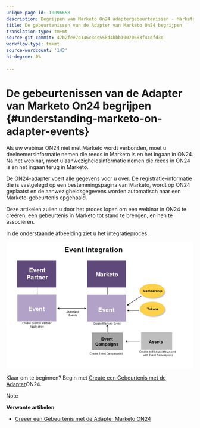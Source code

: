 ```yaml
---
unique-page-id: 10096658
description: Begrijpen van Marketo On24 adaptergebeurtenissen - Marketo Docs - Productdocumentatie
title: De gebeurtenissen van de Adapter van Marketo On24 begrijpen
translation-type: tm+mt
source-git-commit: 47b2fee7d146c3dc558d4bbb10070683f4cdfd3d
workflow-type: tm+mt
source-wordcount: '143'
ht-degree: 0%

---
```



# De gebeurtenissen van de Adapter van Marketo On24 begrijpen {#understanding-marketo-on-adapter-events}

Als uw webinar ON24 niet met Marketo wordt verbonden, moet u deelnemersinformatie nemen die reeds in Marketo is en het ingaan in ON24. Na het webinar, moet u aanwezigheidsinformatie nemen die reeds in ON24 is en het ingaan terug in Marketo.

De ON24-adapter voert alle gegevens voor u over. De registratie-informatie die is vastgelegd op een bestemmingspagina van Marketo, wordt op ON24 geplaatst en de aanwezigheidsgegevens worden automatisch naar een Marketo-gebeurtenis opgehaald.

Deze artikelen zullen u door het proces lopen om een webinar in ON24 te creëren, een gebeurtenis in Marketo tot stand te brengen, en hen te associëren.

In de onderstaande afbeelding ziet u het integratieproces.

![](assets/image2015-12-16-11-3a26-3a29.png)

Klaar om te beginnen? Begin met [Create een Gebeurtenis met de Adapter](../../../../../product-docs/demand-generation/events/create-an-event/create-an-event-with-the-marketo-on24-adapter.md)ON24.

>[!NOTE]
>
>**Verwante artikelen**
>
>* [Creeer een Gebeurtenis met de Adapter Marketo ON24](../../../../../product-docs/demand-generation/events/create-an-event/create-an-event-with-the-marketo-on24-adapter.md)

>



